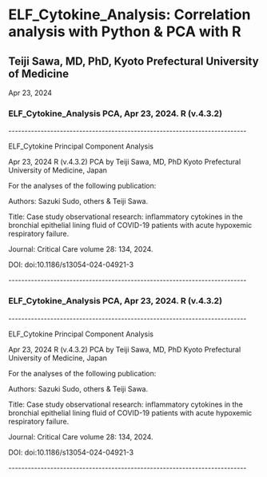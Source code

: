 # ELF_Cytokine_Analysis: Correlation analysis with Python & PCA with R
## Teiji Sawa, MD, PhD, Kyoto Prefectural University of Medicine
 <p> Apr 23, 2024 </p>

### ELF_Cytokine_Analysis PCA, Apr 23, 2024. R (v.4.3.2)
 <p> --------------------------------------------------------------------------</p>
<p> ELF_Cytokine Principal Component Analysis</p>
 <p> Apr 23, 2024 R (v.4.3.2) PCA by Teiji Sawa, MD, PhD
 Kyoto Prefectural University of Medicine, Japan</p>
<p>  For the analyses of the following publication:</p>
 <p> Authors: Sazuki Sudo, others & Teiji Sawa. </p>
 <p> Title: Case study observational research: inflammatory 
 cytokines in the bronchial epithelial lining fluid of COVID-19 
 patients with acute hypoxemic respiratory failure. </p>
 <p>  Journal: Critical Care volume 28: 134, 2024. </p>
 <p>  DOI: doi:10.1186/s13054-024-04921-3</p>
 <p> --------------------------------------------------------------------------</p>

 ### ELF_Cytokine_Analysis PCA, Apr 23, 2024. R (v.4.3.2)
 <p> --------------------------------------------------------------------------</p>
 <p>  ELF_Cytokine Principal Component Analysis</p>
  <p> Apr 23, 2024 R (v.4.3.2) PCA by Teiji Sawa, MD, PhD
Kyoto Prefectural University of Medicine, Japan</p>
  <p> For the analyses of the following publication:</p>
 <p>  Authors: Sazuki Sudo, others & Teiji Sawa. </p>
 <p>  Title: Case study observational research: inflammatory 
 cytokines in the bronchial epithelial lining fluid of COVID-19 
 patients with acute hypoxemic respiratory failure. </p>
 <p>  Journal: Critical Care volume 28: 134, 2024. </p>
 <p>  DOI: doi:10.1186/s13054-024-04921-3</p>
 <p> --------------------------------------------------------------------------</p>

